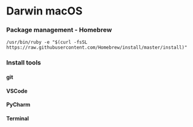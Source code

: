 # Darwin macOS

### Package management - Homebrew
`/usr/bin/ruby -e "$(curl -fsSL https://raw.githubusercontent.com/Homebrew/install/master/install)"`

### Install tools 


#### git 


#### VSCode

#### PyCharm 

#### Terminal

####  
